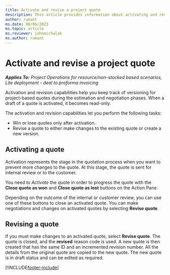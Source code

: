 ```yaml
---
title: Activate and revise a project quote
description: This article provides information about activating and revising quotes in Microsoft Dynamics 365 Project Operations.
author: rumant
ms.date: 06/06/2023
ms.topic: article
ms.reviewer: johnmichalak
ms.author: rumant
---
```


# Activate and revise a project quote

_**Applies To:** Project Operations for resource/non-stocked based scenarios, Lite deployment - deal to proforma invoicing_

Activation and revision capabilities help you keep track of versioning for project-based quotes during the estimation and negotiation phases. When a draft of a quote is activated, it becomes read-only.

The activation and revision capabilities let you perform the following tasks:

- Win or lose quotes only after activation.
- Revise a quote to either make changes to the existing quote or create a new version.

## Activating a quote
Activation represents the stage in the quotation process when you want to prevent more changes to the quote. At this stage, the quote is sent for internal review or to the customer.

You need to *Activate* the quote in order to progress the quote with the **Close quote as won** and **Close quote as lost** buttons on the Action Pane.

Depending on the outcome of the internal or customer review, you can use one of these buttons to close an activated quote. You can make negotiations and changes on activated quotes by selecting **Revise quote**.

## Revising a quote

If you must make changes to an activated quote, select **Revise quote**. The quote is closed, and the **revised** reason code is used. A new quote is then created that has the same ID and an incremented revision number. All the details from the original quote are copied to the new quote. The new quote is in draft status and can be edited as required.

[!INCLUDE[footer-include](../includes/footer-banner.md)]
